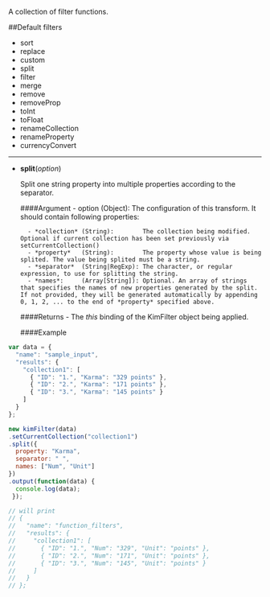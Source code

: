 A collection of filter functions.

##Default filters
  - sort
  - replace
  - custom
  - split
  - filter
  - merge
  - remove
  - removeProp
  - toInt 
  - toFloat
  - renameCollection
  - renameProperty 
  - currencyConvert

--------------------------------------------------------------

- **split**(*option*)

    Split one string property into multiple properties according to the separator.

    ####Argument
      - option (Object): The configuration of this transform. It should contain following properties:

        - *collection* (String):        The collection being modified. Optional if current collection has been set previously via setCurrentCollection()
        - *property*   (String):        The property whose value is being splited. The value being splited must be a string.
        - *separator*  (String|RegExp): The character, or regular expression, to use for splitting the string.
        - *names*:     (Array[String]): Optional. An array of strings that specifies the names of new properties generated by the split. If not provided, they will be generated automatically by appending 0, 1, 2, ... to the end of *property* specified above.
        
    ####Returns
      - The *this* binding of the KimFilter object being applied.
      
    ####Example
    
```javascript
var data = {
  "name": "sample_input",
  "results": {
    "collection1": [
      { "ID": "1.", "Karma": "329 points" },
      { "ID": "2.", "Karma": "171 points" },
      { "ID": "3.", "Karma": "145 points" }
    ]
  }
};

new kimFilter(data)
.setCurrentCollection("collection1")
.split({
  property: "Karma",
  separator: " ",
  names: ["Num", "Unit"]
})
.output(function(data) {
  console.log(data);
 });

// will print
// {
//   "name": "function_filters",
//   "results": {
//     "collection1": [
//       { "ID": "1.", "Num": "329", "Unit": "points" },
//       { "ID": "2.", "Num": "171", "Unit": "points" },
//       { "ID": "3.", "Num": "145", "Unit": "points" }
//     ]
//   }
// };
```
